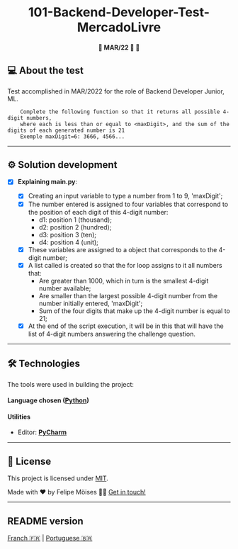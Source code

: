 <h1 align="center">
     <a> 101-Backend-Developer-Test-MercadoLivre </a>
</h1>

<h4 align="center">
	🚧 MAR/22 🚀 🚧
</h4>

## 💻 About the test

Test accomplished in MAR/2022 for the role of Backend Developer Junior, ML.

        Complete the following function so that it returns all possible 4-digit numbers, 
        where each is less than or equal to <maxDigit>, and the sum of the digits of each generated number is 21
        Exemple maxDigit=6: 3666, 4566...

---

## ⚙️ Solution development

- [x] **Explaining main.py**:

  - [x] Creating an input variable to type a number from 1 to 9, 'maxDigit';
  - [x] The number entered is assigned to four variables that correspond to the position of each digit of this 4-digit number:
    - d1: position 1 (thousand);
    - d2: position 2 (hundred);
    - d3: position 3 (ten);
    - d4: position 4 (unit);
  - [x] These variables are assigned to a <numax> object that corresponds to the 4-digit number;
  - [x] A list called <numbers> is created so that the for loop assigns to it all numbers that:
    - Are greater than 1000, which in turn is the smallest 4-digit number available;
    - Are smaller than the largest possible 4-digit number from the number initially entered, 'maxDigit';
    - Sum of the four digits that make up the 4-digit number is equal to 21;
  - [x] At the end of the script execution, it will be in this <listanumers> that will have the list of 4-digit numbers answering the challenge question.

---

## 🛠 Technologies

The tools were used in building the project:

#### **Language chosen** ([Python](https://www.python.org/))

#### **Utilities**

- Editor: **[PyCharm](https://www.jetbrains.com/pt-br/pycharm/download/#section=linux)**

---

## 📝 License

This project is licensed under [MIT](./LICENSE).

Made with ❤️ by Felipe Möises 👋🏽 [Get in touch!](https://www.linkedin.com/in/felipemoises/)

---

## README version

[Franch 🇫🇷](./README-FR.md)  |  [Portuguese 🇧🇷](./README-PT.md)
